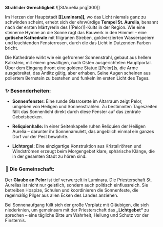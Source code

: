 **Strahl der Gerechtigkeit**
![[StAurelia.png|300]]

Im Herzen der Hauptstadt **[[Luminara]]**, wo das Licht niemals ganz zu schwinden scheint, erhebt sich der ehrwürdige **Tempel St. Aurelia**, benannt nach der ersten Märtyrerin des [[Pelor]]-Kults in der Region. Wie eine steinerne Hymne an die Sonne ragt das Bauwerk in den Himmel – eine **gotische Kathedrale** mit filigranen Streben, goldverzierten Wasserspeiern und leuchtenden Fensterrosen, durch die das Licht in Dutzenden Farben bricht.

Die Kathedrale wirkt wie ein gefrorener Sonnenstrahl, gebaut aus hellem Kalkstein, mit einem gewaltigen, nach Osten ausgerichteten Hauptportal. Über dem Eingang thront eine goldene Statue [[Pelor]]s, die Arme ausgebreitet, das Antlitz gütig, aber erhaben. Seine Augen scheinen aus poliertem Bernstein zu bestehen und funkeln im ersten Licht des Tages.

### ✨ Besonderheiten:

- **Sonnenfenster:** Eine runde Glasrosette im Altarraum zeigt Pelor, umgeben von Heiligen und Sonnenstrahlen. Zu bestimmten Tageszeiten fällt das Sonnenlicht direkt durch diese Fenster auf das zentrale Gebetsbecken.
    
- **Reliquienhalle:** In einer Seitenkapelle ruhen Reliquien der Heiligen Aurelia – darunter ihr Sonnenamulett, das angeblich einmal ein ganzes Dorf vor der Pest bewahrte.
    
- **Lichtorgel:** Eine einzigartige Konstruktion aus Kristallröhren und Windströmen erzeugt beim Morgengebet klare, sphärische Klänge, die in der gesamten Stadt zu hören sind.
    

### 📿 Die Gemeinschaft:

Der **Glaube an Pelor** ist tief verwurzelt in Luminara. Die Priesterschaft St. Aurelias ist nicht nur geistlich, sondern auch politisch einflussreich. Sie betreiben Hospize, Schulen und koordinieren die Sonnenfeste, die regelmäßig Pilger aus allen Ecken des Landes anziehen.

Bei Sonnenaufgang füllt sich der große Vorplatz mit Gläubigen, die sich niederknien, um gemeinsam mit der Priesterschaft das **„Lichtgebet“** zu sprechen – eine tägliche Bitte um Wahrheit, Heilung und Schutz vor der Finsternis.